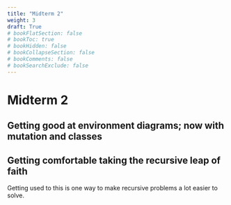 ```yaml
---
title: "Midterm 2"
weight: 3
draft: True
# bookFlatSection: false
# bookToc: true
# bookHidden: false
# bookCollapseSection: false
# bookComments: false
# bookSearchExclude: false
---
```


# Midterm 2

## Getting good at environment diagrams; now with mutation and classes

## Getting comfortable taking the recursive leap of faith

Getting used to this is one way to make recursive problems a lot easier to solve.

